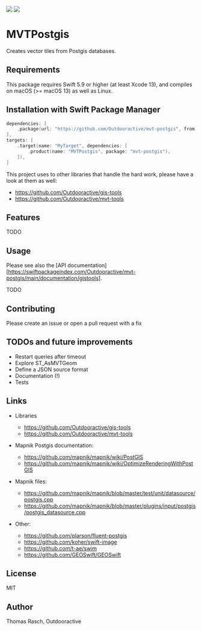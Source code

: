 [![](https://img.shields.io/endpoint?url=https%3A%2F%2Fswiftpackageindex.com%2Fapi%2Fpackages%2FOutdooractive%2Fmvt-postgis%2Fbadge%3Ftype%3Dswift-versions)](https://swiftpackageindex.com/Outdooractive/mvt-postgis)
[![](https://img.shields.io/endpoint?url=https%3A%2F%2Fswiftpackageindex.com%2Fapi%2Fpackages%2FOutdooractive%2Fmvt-postgis%2Fbadge%3Ftype%3Dplatforms)](https://swiftpackageindex.com/Outdooractive/mvt-postgis)

# MVTPostgis

Creates vector tiles from Postgis databases.

## Requirements

This package requires Swift 5.9 or higher (at least Xcode 13), and compiles on macOS (\>= macOS 13) as well as Linux.

## Installation with Swift Package Manager

```swift
dependencies: [
    .package(url: "https://github.com/Outdooractive/mvt-postgis", from: "1.0.4"),
],
targets: [
    .target(name: "MyTarget", dependencies: [
        .product(name: "MVTPostgis", package: "mvt-postgis"),
    ]),
]
```

This project uses to other libraries that handle the hard work, please have a look at them as well:
- https://github.com/Outdooractive/gis-tools
- https://github.com/Outdooractive/mvt-tools

## Features

TODO

## Usage

Please see also the [API documentation][https://swiftpackageindex.com/Outdooractive/mvt-postgis/main/documentation/gistools].

TODO

## Contributing

Please create an issue or open a pull request with a fix

## TODOs and future improvements

- Restart queries after timeout
- Explore ST_AsMVTGeom
- Define a JSON source format
- Documentation (!)
- Tests

## Links

- Libraries
    - https://github.com/Outdooractive/gis-tools
    - https://github.com/Outdooractive/mvt-tools

- Mapnik Postgis documentation:
    - https://github.com/mapnik/mapnik/wiki/PostGIS
    - https://github.com/mapnik/mapnik/wiki/OptimizeRenderingWithPostGIS

- Mapnik files:
    - https://github.com/mapnik/mapnik/blob/master/test/unit/datasource/postgis.cpp
    - https://github.com/mapnik/mapnik/blob/master/plugins/input/postgis/postgis_datasource.cpp

- Other:
    - https://github.com/plarson/fluent-postgis
    - https://github.com/koher/swift-image
    - https://github.com/t-ae/swim
    - https://github.com/GEOSwift/GEOSwift

## License

MIT

## Author

Thomas Rasch, Outdooractive
